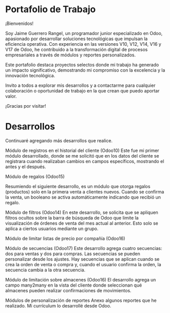 # Portafolio de Trabajo
¡Bienvenidos!

Soy Jaime Guerrero Rangel, un programador junior especializado en Odoo, apasionado por desarrollar soluciones tecnológicas que impulsan la eficiencia operativa. Con experiencia en las versiones V10, V12, V14, V16 y V17 de Odoo, he contribuido a la transformación digital de procesos empresariales a través de módulos y reportes personalizados.

Este portafolio destaca proyectos selectos donde mi trabajo ha generado un impacto significativo, demostrando mi compromiso con la excelencia y la innovación tecnológica.

Invito a todos a explorar mis desarrollos y a contactarme para cualquier colaboración o oportunidad de trabajo en la que crean que puedo aportar valor.

¡Gracias por visitar!

# Desarrollos

Continuaré agregando más desarrollos que realice.

Módulo de registros en el historial del cliente (Odoo10)
Este fue mi primer módulo desarrollado, donde se me solicitó que en los datos del cliente se registrara cuando realizaban cambios en campos específicos, mostrando el antes y el después.

Módulo de regalos (Odoo15)

Resumiendo el siguiente desarrollo, es un módulo que otorga regalos (productos) solo en la primera venta a clientes nuevos. Cuando se confirma la venta, un booleano se activa automáticamente indicando que recibió un regalo.

Módulo de filtros (Odoo14)
En este desarrollo, se solicita que se apliquen filtros ocultos sobre la barra de búsqueda de Odoo que limite la visualización de órdenes de venta del mes actual al anterior. Esto solo se aplica a ciertos usuarios mediante un grupo.

Módulo de limitar listas de precio por compañía (Odoo16)

Módulo de secuencias (Odoo17)
Este desarrollo agrega cuatro secuencias: dos para ventas y dos para compras. Las secuencias se pueden personalizar desde los ajustes. Hay secuencias que se aplican cuando se crea la orden de venta o compra y, cuando el usuario confirma la orden, la secuencia cambia a la otra secuencia.

Módulo de limitación sobre almacenes (Odoo16)
El desarrollo agrega un campo many2many en la vista del cliente donde seleccionan qué almacenes pueden realizar confirmaciones de movimientos.

Módulos de personalización de reportes
Anexo algunos reportes que he realizado.
Mi currículum lo desarrollé desde Odoo.